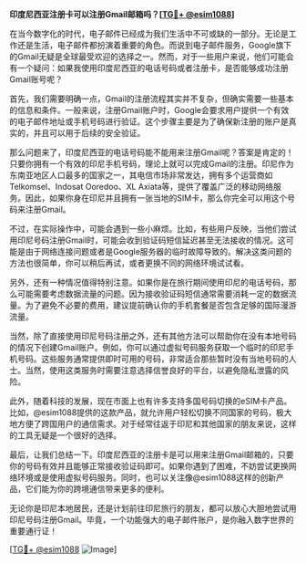 **印度尼西亚注册卡可以注册Gmail邮箱吗？[[TG💪+ @esim1088](https://t.me/s/esim1088)]**

在当今数字化的时代，电子邮件已经成为我们生活中不可或缺的一部分。无论是工作还是生活，电子邮件都扮演着重要的角色。而说到电子邮件服务，Google旗下的Gmail无疑是全球最受欢迎的选择之一。然而，对于一些用户来说，他们可能会有一个疑问：如果我使用印度尼西亚的电话号码或者注册卡，是否能够成功注册Gmail账号呢？

首先，我们需要明确一点，Gmail的注册流程其实并不复杂，但确实需要一些基本的信息和条件。一般来说，注册Gmail账户时，Google会要求用户提供一个有效的电子邮件地址或手机号码进行验证。这个步骤主要是为了确保新注册的账户是真实的，并且可以用于后续的安全验证。

那么问题来了，印度尼西亚的电话号码能不能用来注册Gmail呢？答案是肯定的！只要你拥有一个有效的印尼手机号码，理论上就可以完成Gmail的注册。印尼作为东南亚地区人口最多的国家之一，其电信市场非常发达，拥有多个运营商如Telkomsel、Indosat Ooredoo、XL Axiata等，提供了覆盖广泛的移动网络服务。因此，如果你身在印尼并且拥有一张当地的SIM卡，那么你完全可以用这个号码来注册Gmail。

不过，在实际操作中，可能会遇到一些小麻烦。比如，有些用户反映，当他们尝试用印尼号码注册Gmail时，可能会收到验证码短信延迟甚至无法接收的情况。这可能是由于网络连接问题或者是Google服务器的临时故障导致的。解决这类问题的方法也很简单，你可以稍后再试，或者更换不同的网络环境试试看。

另外，还有一种情况值得特别注意。如果你是在旅行期间使用印尼的电话号码，那么可能需要考虑数据流量的问题。因为接收验证码短信通常需要消耗一定的数据流量。为了避免不必要的费用，建议提前确认你的手机套餐是否包含足够的国际漫游流量。

当然，除了直接使用印尼号码注册之外，还有其他方法可以帮助你在没有本地号码的情况下创建Gmail账户。例如，你可以通过虚拟号码服务获取一个临时的印尼手机号码。这些服务通常提供即时可用的号码，非常适合那些暂时没有当地号码的人士。当然，使用这类服务时需要注意选择信誉良好的平台，以避免隐私泄露的风险。

此外，随着科技的发展，现在市面上也有许多支持多国号码切换的eSIM卡产品。比如，@esim1088提供的这款产品，就允许用户轻松切换不同国家的号码，极大地方便了跨国用户的通信需求。对于经常往返于印尼和其他国家的朋友来说，这样的工具无疑是一个很好的选择。

最后，让我们总结一下。印度尼西亚的注册卡是可以用来注册Gmail邮箱的，只要你的号码有效并且能够正常接收验证码即可。如果你遇到了困难，不妨尝试更换网络环境或是使用虚拟号码服务。同时，也可以关注像@esim1088这样的创新产品，它们能为你的跨境通信带来更多的便利。

无论你是印尼本地居民，还是计划前往印尼旅行的朋友，都可以放心大胆地尝试用印尼号码注册Gmail。毕竟，一个功能强大的电子邮件账户，是你融入数字世界的重要通行证！

[[TG💪+ @esim1088](https://t.me/s/esim1088) ![Image](https://i.postimg.cc/4NQfJmqS/Snipaste-2025-05-13-00-14-12.png)]
